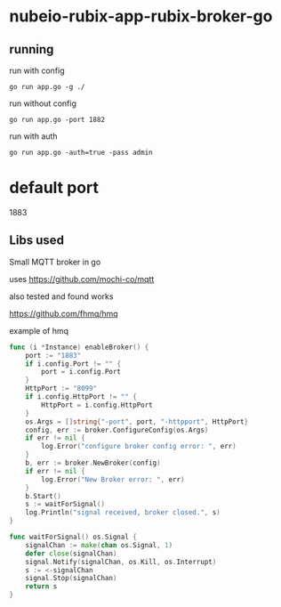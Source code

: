 # nubeio-rubix-app-rubix-broker-go


## running

run with config
```
go run app.go -g ./
```

run without config
```
go run app.go -port 1882
```

run with auth
```
go run app.go -auth=true -pass admin
```


# default port
1883


## Libs used
Small MQTT broker in go

uses https://github.com/mochi-co/mqtt


also tested and found works 

https://github.com/fhmq/hmq

example of hmq
```go
func (i *Instance) enableBroker() {
	port := "1883"
	if i.config.Port != "" {
		port = i.config.Port
	}
	HttpPort := "8099"
	if i.config.HttpPort != "" {
		HttpPort = i.config.HttpPort
	}
	os.Args = []string{"-port", port, "-httpport", HttpPort}
	config, err := broker.ConfigureConfig(os.Args)
	if err != nil {
		log.Error("configure broker config error: ", err)
	}
	b, err := broker.NewBroker(config)
	if err != nil {
		log.Error("New Broker error: ", err)
	}
	b.Start()
	s := waitForSignal()
	log.Println("signal received, broker closed.", s)
}

func waitForSignal() os.Signal {
	signalChan := make(chan os.Signal, 1)
	defer close(signalChan)
	signal.Notify(signalChan, os.Kill, os.Interrupt)
	s := <-signalChan
	signal.Stop(signalChan)
	return s
}

```
